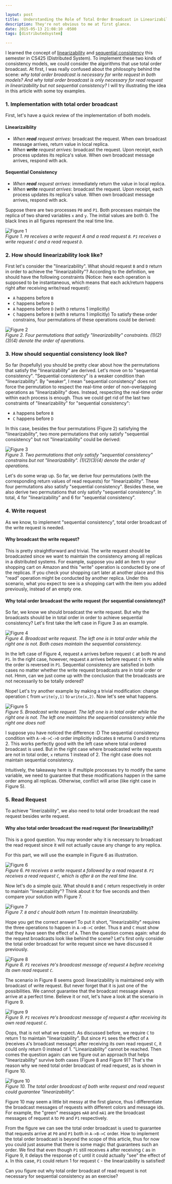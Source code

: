 ```yaml
---

layout: post
title:  Understanding the Role of Total Order Broadcast in Linearizability and Sequential Consistency
description: They're not obvious to me at first glance.
date: 2015-05-13 21:08:10 -0500
tags: [distributedsystem]

---
```


I learned the concept of [linearizability]([https://en.wikipedia.org/wiki/Linearizability](https://en.wikipedia.org/wiki/Linearizability)) and [sequential consistency]([https://en.wikipedia.org/wiki/Sequential_consistency](https://en.wikipedia.org/wiki/Sequential_consistency)) this semester in CS425 (Distributed System). To implement these two kinds of consistency models, we could consider the algorithms that use total order broadcast. At first, I was really confused about the philosophy behind the scene: *why total order broadcast is necessary for write request in both models?* *And why total order broadcast is only necessary for read request in linearizability but not sequential consistency?* I will try illustrating the idea in this article with some toy examples.


### 1. Implementation with total order broadcast
First, let's have a quick review of the implementation of both models.

#### Linearizaiblity

- *When **read** request arrives*: broadcast the request. When own broadcast message arrives, return value in local replica.
- *When **write** request arrives*: broadcast the request. Upon receipt, each process updates its replica's value. When own broadcast message arrives, respond with ack.

#### Sequential Consistency
- *When **read** request arrives*: immediately return the value in local replica.
- *When **write** request arrives*: broadcast the request. Upon receipt, each process updates its replica's value. When own broadcast message arrives, respond with ack.

Suppose there are two processes `P0` and `P1`. Both processes maintain the replica of two shared variables `x` and `y`. The initial values are both 0. The black lines in all figures represent the real time line.

![Figure 1](/assets/images/f1.png)  
*Figure 1. `P0` receives a write request A and a read request `B`. `P1` receives a write request `C` and a read request `D`.*


### 2. How should linearizability look like?
First let's consider the "linearizability". What should request `B` and `D` return in order to achieve the "linearizability"? According to the definition, we should have the following constraints (Notice: here each operation is supposed to be instantaneous, which means that each ack/return happens right after receiving write/read request):
- `A` happens before `B`
- `C` happens before `D`
- `A` happens before `D` (with `D` returns 1 implicitly)
- `C` happens before `B` (with `B` returns 1 implicitly)
To satisfy these order constrains, four permutations of these operations could be derived:

![Figure 2](/assets/images/f2.png)  
*Figure 2. Four permutations that satisfy "linearizability" constraints. (1)(2)(3)(4) denote the order of operations.*


### 3. How should sequential consistency look like?
So far (hopefully) you should be pretty clear about how the permutations that satisfy the "linearizability" are derived. Let's move on to "sequential consistency". "Sequential consistency" is a weaker condition than "linearizability". By "weaker", I mean "sequential consistency" does not force the permutation to respect the real-time order of non-overlapping operations as "linearizability" does. Instead, respecting the real-time order within each process is enough. Thus we could get rid of the last two constraints of "linearizability" for "sequential consistency":
* `A` happens before `B`
* `C` happens before `D`

In this case, besides the four permutations (Figure 2) satisfying the "linearizability", two more permutations that only satisfy "sequential consistency" but not "linearizability" could be derived:

![Figure 3](/assets/images/f3.png)  
*Figure 3. Two permutations that only satisfy "sequential consistency" constrains but not "linearizability". (1)(2)(3)(4) denote the order of operations.*

Let's do some wrap up. So far, we derive four permutations (with the corresponding return values of read requests) for "linearizability". These four permutations also satisfy "sequential consistency". Besides these, we also derive two permutations that only satisfy "sequential consistency". In total, 4 for "linearizability" and 6 for "sequential consistency".


### 4. Write request

As we know, to implement "sequential consistency", total order broadcast of the write request is needed.

#### Why broadcast the write request?
This is pretty straightforward and trivial. The write request should be broadcasted since we want to maintain the consistency among all replicas in a distributed systems. For example, suppose you add an item to your shopping cart on Amazon and this "write" operation is conducted by one of the replicas. If you check your shopping cart later at another place and this "read" operation might be conducted by another replica. Under this scenario, what you expect to see is a shopping cart with the item you added previously, instead of an empty one.

#### Why total order broadcast the write request (for sequential consistency)?

So far, we know we should broadcast the write request. But why the broadcasts should be in total order in order to achieve sequential consistency? Let's first take the left case in Figure 3 as an example.

![Figure 4](/assets/images/f4.png)  
*Figure 4. Broadcast write request. The left one is in total order while the right one is not. Both cases maintain the sequential consistency.*

In the left case of Figure 4, request `A` arrives before request `C` at both `P0` and `P1`. In the right case, however, request `A` arrives before request `C` in `P0` while the order is reversed in `P1`. Sequential consistency are satisfied in both cases no matter whether the write request broadcasts are in total order or not. Hmm, can we just come up with the conclusion that the broadcasts are not necessarily to be totally ordered?

Nope! Let's try another example by making a trivial modification: change operation `C` from `write(y,1)` to `write(x,2)`. Now let's see what happens.

![Figure 5](/assets/images/f5.png)  
*Figure 5. Broadcast write request. The left one is in total order while the right one is not. The left one maintains the sequential consistency while the right one does not!*

I suppose you have noticed the difference :D  The sequential consistency condition with `A->B->C->D` order implicitly indicates `B` returns 0 and `D` returns 2. This works perfectly good with the left case where total ordered broadcast is used. But in the right case where broadcasted write requests are not in total order, `x` returns 1 instead of 2. The right case does not maintain sequential consistency.

Intuitively, the takeaway here is if multiple processes try to modify the same variable, we need to guarantee that these modifications happen in the same order among all replicas. Otherwise, conflict will arise (like right case in Figure 5).

  
### 5. Read Request

To achieve "linerizability", we also need to total order broadcast the read request besides write request.

#### Why also total order broadcast the read request (for linearizability)?

This is a good question. You may wonder why it is necessary to broadcast the read request since it will not actually cause any change to any replica.

For this part, we will use the example in Figure 6 as illustration.

![Figure 6](/assets/images/f6.png)  
*Figure 6. `P0` receives a write request `A` followed by a read request `B`. `P1` receives a read request `C`, which is after `B` on the real time line.*

Now let's do a simple quiz. What should `B` and `C` return respectively in order to maintain "linearizability"? Think about it for five seconds and then compare your solution with Figure 7.

![Figure 7](/assets/images/f7.png)  
*Figure 7. `B` and `C` should both return 1 to maintain linearizability.*

Hope you get the correct answer! To put it short, "linearizability" requires the three operations to happen in `A->B->C` order. Thus `B` and `C` must show that they have seen the effect of `A`. Then the question comes again: what do the request broadcasts look like behind the scene? Let's first only consider the total order broadcast for write request since we have discussed it previously.

![Figure 8](/assets/images/f8.png)  
*Figure 8. `P1` receives `P0`'s broadcast message of request `A` before receiving its own read request `C`.*

The scenario in Figure 8 seems good: linearizability is maintained only with broadcast of write request. But never forget that it is just one of the possibilities. We cannot guarantee that the broadcast message always arrive at a perfect time. Believe it or not, let's have a look at the scenario in Figure 9.

![Figure 9](/assets/images/f9.png)  
*Figure 9. `P1` receives `P0`'s broadcast message of request `A` after receiving its own read request `C`.*

Oops, that is not what we expect. As discussed before, we require `C` to return 1 to maintain "linearizability". But since `P1` sees the effect of `A` (receives `A`'s broadcast message) after receiving its own read request `C`, it could only return 0 instead of 1. "Linearizability" cannot be reached. Then comes the question again: can we figure out an approach that helps "linearizability" survive both cases (Figure 8 and Figure 9)? That's the reason why we need total order broadcast of read request, as is shown in Figure 10.

![Figure 10](/assets/images/f10.png)  
*Figure 10. The total order broadcast of both write request and read request could guarantee "linearizability".*

Figure 10 may seem a little bit messy at the first glance, thus I differentiate the broadcast messages of requests with different colors and message ids. For example, the "green" messages `mA0` and `mA1` are the broadcast messages of request `A` to `P0` and `P1` respectively.

From the figure we can see the total order broadcast is used to guarantee that requests arrive at `P0` and `P1` both in `A->B->C` order. How to implement the total order broadcast is beyond the scope of this article, thus for now you could just assume that there is some magic that guarantees such an order. We find that even though `P1` still receives `A` after receiving `C` as in Figure 9, it delays the response of `C` until it could actually "see" the effect of `A`. In this case, `P1` could return 1 for request `C` - the linearizability is satisfied!

Can you figure out why total order broadcast of read request is not necessary for sequential consistency as an exercise?
